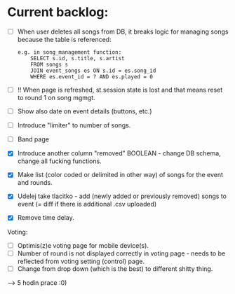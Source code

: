 # Current backlog:
- [ ]   When user deletes all songs from DB, it breaks logic for managing songs
        because the table is referenced:

        e.g. in song_management function:
            SELECT s.id, s.title, s.artist 
            FROM songs s 
            JOIN event_songs es ON s.id = es.song_id 
            WHERE es.event_id = ? AND es.played = 0
            
- [ ]   !! When page is refreshed, st.session state is lost and that means reset to round 1 on song mgmgt.
- [ ]   Show also date on event details (buttons, etc.)
- [ ]   Introduce "limiter" to number of songs.
- [ ]   Band page
- [x]   Introduce another column "removed" BOOLEAN - change DB schema, change all fucking functions.
- [x]   Make list (color coded or delimited in other way) of songs for the event and rounds.
- [x]   Udelej take tlacitko - add (newly added or previously removed) songs to event (= diff if there is additional .csv uploaded)
- [x]   Remove time delay. 

Voting:
- [ ]   Optimis(z)e voting page for mobile device(s).
- [ ]   Number of round is not displayed correctly in voting page - needs to be reflected from voting setting (control) page.
- [ ]   Change from drop down (which is the best) to different shitty thing.

--> 5 hodin prace :0)